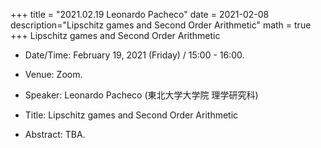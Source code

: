 +++
title = "2021.02.19 Leonardo Pacheco"
date = 2021-02-08
description="Lipschitz games and Second Order Arithmetic"
math = true
+++
Lipschitz games and Second Order Arithmetic

<!--more-->

- Date/Time: February 19, 2021 (Friday) / 15:00 - 16:00.

- Venue: Zoom.

- Speaker: Leonardo Pacheco (東北大学大学院 理学研究科)

- Title: Lipschitz games and Second Order Arithmetic

- Abstract: TBA.